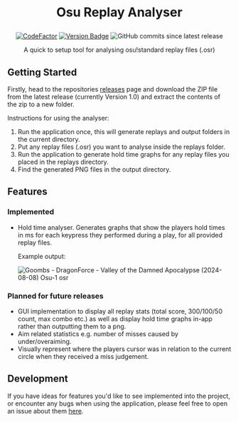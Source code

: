 
# <p align=center>Osu Replay Analyser</p>
<p align=center>
  <a href="https://www.codefactor.io/repository/github/charlieronchetti/osureplayanalyser/overview/master"><img src="https://www.codefactor.io/repository/github/charlieronchetti/osureplayanalyser/badge/master" alt="CodeFactor" /></a>
  <a href="https://github.com/CharlieRonchetti/OsuReplayAnalyser/releases/tag/v1.0.0"><img alt="Version Badge" src="https://img.shields.io/badge/version-v1.0.0-blue"></a>
  <img alt="GitHub commits since latest release" src="https://img.shields.io/github/commits-since/CharlieRonchetti/OsuReplayAnalyser/latest">
</p>
<p align=center>A quick to setup tool for analysing osu!standard replay files (.osr)</p>

## Getting Started
Firstly, head to the repositories [releases](https://github.com/CharlieRonchetti/OsuReplayAnalyser/releases) page and download the ZIP file from the latest release (currently Version 1.0) and extract the contents of the zip to a new folder.

Instructions for using the analyser:

  1. Run the application once, this will generate replays and output folders in the current directory.
  2. Put any replay files (.osr) you want to analyse inside the replays folder.
  3. Run the application to generate hold time graphs for any replay files you placed in the replays directory.
  4. Find the generated PNG files in the output directory.

## Features
### Implemented

  - Hold time analyser. Generates graphs that show the players hold times in ms for each keypress they performed during a play, for all provided replay files.
  
    Example output:

    ![Goombs - DragonForce - Valley of the Damned  Apocalypse  (2024-08-08) Osu-1 osr](https://github.com/user-attachments/assets/22360c6d-427b-4aa7-9a17-ec4496a6638a)

### Planned for future releases

  - GUI implementation to display all replay stats (total score, 300/100/50 count, max combo etc.) as well as display hold time graphs in-app rather than outputting them to a png.
  - Aim related statistics e.g. number of misses caused by under/overaiming.
  - Visually represent where the players cursor was in relation to the current circle when they received a miss judgement.

## Development

If you have ideas for features you'd like to see implemented into the project, or encounter any bugs when using the application, please feel free to open an issue about them [here](https://github.com/CharlieRonchetti/OsuReplayAnalyser/issues).
